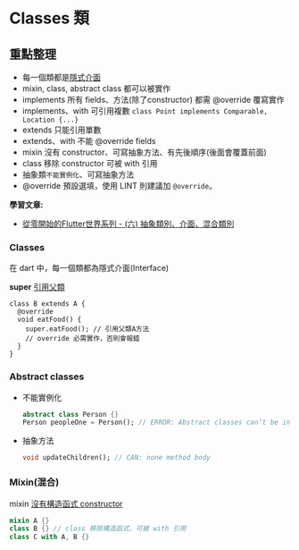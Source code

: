 # Classes 類

## 重點整理

- 每一個類都是[隱式介面](https://dart.dev/guides/language/language-tour#implicit-interfaces)
- mixin, class, abstract class 都可以被實作
- implements 所有 fields、方法(除了constructor) 都需 @override 覆寫實作
- implements、with 可引用複數 `class Point implements Comparable, Location {...}`
- extends 只能引用單數
- extends、with 不能 @override fields
- mixin 沒有 constructor、可寫抽象方法、有先後順序(後面會覆蓋前面)
- class 移除 constructor 可被 with  引用
- 抽象類`不能實例化`、可寫抽象方法
- @override 預設選填，使用 LINT 則建議加 `@override`。

**學習文章:**

- [從零開始的Flutter世界系列 - (六) 抽象類別、介面、混合類別](https://ithelp.ithome.com.tw/articles/10242009)

### Classes

在 dart 中，每一個類都為隱式介面(Interface)

**super** [引用父類](https://dart.dev/guides/language/language-tour#extending-a-class)
```
class B extends A {
  @override
  void eatFood() {
    super.eatFood(); // 引用父類A方法
    // override 必需實作，否則會報錯
  }
}
```

### Abstract classes

- 不能實例化
  ```dart
  abstract class Person {}
  Person peopleOne = Person(); // ERROR: Abstract classes can’t be instantiated.
  ```
- 抽象方法
  ```dart
  void updateChildren(); // CAN: none method body
  ```

### Mixin(混合)

mixin [沒有構造函式 constructor](https://dart.dev/tools/diagnostic-messages?utm_source=dartdev&utm_medium=redir&utm_id=diagcode&utm_content=mixin_class_declares_constructor#mixin_class_declares_constructor)

```dart
mixin A {}
class B {} // class 移除構造函式，可被 with 引用
class C with A, B {}
```
